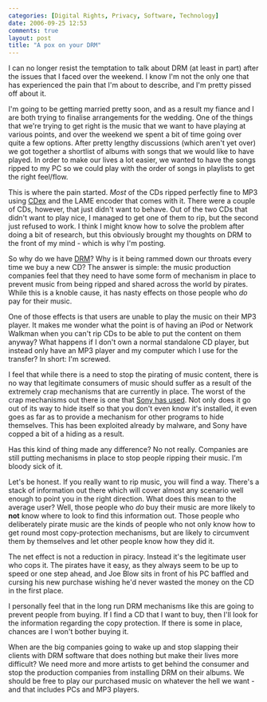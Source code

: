 ```yaml
---
categories: [Digital Rights, Privacy, Software, Technology]
date: 2006-09-25 12:53
comments: true
layout: post
title: "A pox on your DRM"
---
```

I can no longer resist the temptation to talk about DRM (at least in part) after the issues that I faced over the weekend. I know I'm not the only one that has experienced the pain that I'm about to describe, and I'm pretty pissed off about it.

I'm going to be getting married pretty soon, and as a result my fiance and I are both trying to finalise arrangements for the wedding. One of the things that we're trying to get right is the music that we want to have playing at various points, and over the weekend we spent a bit of time going over quite a few options. After pretty lengthy discussions (which aren't yet over) we got together a shortlist of albums with songs that we would like to have played. In order to make our lives a lot easier, we wanted to have the songs ripped to my PC so we could play with the order of songs in playlists to get the right feel/flow.

This is where the pain started. <em>Most</em> of the CDs ripped perfectly fine to MP3 using <a href="http://cdexos.sourceforge.net/" title="CDex" target="_blank">CDex</a> and the LAME encoder that comes with it. There were a couple of CDs, however, that just didn't want to behave. Out of the two CDs that didn't want to play nice, I managed to get one of them to rip, but the second just refused to work. I think I might know how to solve the problem after doing a bit of research, but this obviously brought my thoughts on DRM to the front of my mind - which is why I'm posting.

So why do we have <a href="http://en.wikipedia.org/wiki/Digital_Rights_Management" title="Digital Rights Management" target="_blank">DRM</a>? Why is it being rammed down our throats every time we buy a new CD? The answer is simple: the music production companies feel that they need to have some form of mechanism in place to prevent music from being ripped and shared across the world by pirates. While this is a knoble cause, it has nasty effects on those people who <em>do</em> pay for their music.

One of those effects is that users are unable to play the music on their MP3 player. It makes me wonder what the point is of having an iPod or Network Walkman when you can't rip CDs to be able to put the content on them anyway? What happens if I don't own a normal standalone CD player, but instead only have an MP3 player and my computer which I use for the transfer? In short: I'm screwed.

I feel that while there is a need to stop the pirating of music content, there is no way that legitimate consumers of music should suffer as a result of the extremely crap mechanisms that are currently in place. The worst of the crap mechanisms out there is one that <a href="http://www.sysinternals.com/blog/2005/10/sony-rootkits-and-digital-rights.html" title="Sony, Rootkits and Digital Rights Management Gone Too Far" target="_blank">Sony has used</a>. Not only does it go out of its way to hide itself so that you don't even know it's installed, it even goes as far as to provide a mechanism for other programs to hide themselves. This has been exploited already by malware, and Sony have copped a bit of a hiding as a result.

Has this kind of thing made any difference? No not really. Companies are still putting mechanisms in place to stop people ripping their music. I'm bloody sick of it.

Let's be honest. If you really want to rip music, you will find a way. There's a stack of information out there which will cover almost any scenario well enough to point you in the right direction. What does this mean to the average user? Well, those people who <em>do</em> buy their music are more likely to <strong>not</strong> know where to look to find this information out. Those people who deliberately pirate music are the kinds of people who not only know how to get round most copy-protection mechanisms, but are likely to circumvent them by themselves and let other people know how they did it.

The net effect is not a reduction in piracy. Instead it's the legitimate user who cops it. The pirates have it easy, as they always seem to be up to speed or one step ahead, and Joe Blow sits in front of his PC baffled and cursing his new purchase wishing he'd never wasted the money on the CD in the first place.

I personally feel that in the long run DRM mechanisms like this are going to prevent people from buying. If I find a CD that I want to buy, then I'll look for the information regarding the copy protection. If there is some in place, chances are I won't bother buying it.

When are the big companies going to wake up and stop slapping their clients with DRM software that does nothing but make their lives more difficult? We need more and more artists to get behind the consumer and stop the production companies from installing DRM on their albums. We should be free to play our purchased music on whatever the hell we want - and that includes PCs and MP3 players.
